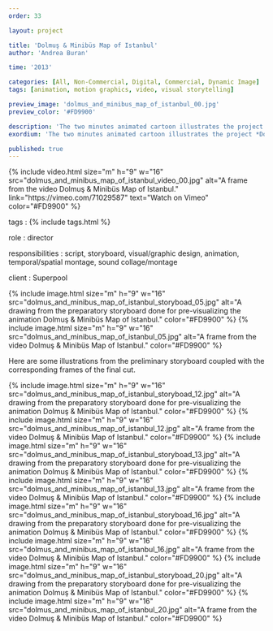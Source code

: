 ```yaml
---
order: 33

layout: project

title: 'Dolmuş & Minibüs Map of Istanbul'
author: 'Andrea Buran'

time: '2013'

categories: [All, Non-Commercial, Digital, Commercial, Dynamic Image]
tags: [animation, motion graphics, video, visual storytelling]

preview_image: 'dolmus_and_minibus_map_of_istanbul_00.jpg'
preview_color: '#FD9900'

description: 'The two minutes animated cartoon illustrates the project Dolmuş & Minibüs Map of Istanbul to promote the related crowdfunding campaign.'
exordium: 'The two minutes animated cartoon illustrates the project *Dolmuş & Minibüs Map of Istanbul* to promote the related crowdfunding campaign.'

published: true
---
```


<div class="figures">
    {% include video.html
        size="m"
        h="9" w="16"
        src="dolmus_and_minibus_map_of_istanbul_video_00.jpg"
        alt="A frame from the video Dolmuş & Minibüs Map of Istanbul."
        link="https://vimeo.com/71029587"
        text="Watch on Vimeo"
        color="#FD9900"
    %}
</div>

tags
: {% include tags.html %}

role
: director

responsibilities
: script, storyboard, visual/graphic design, animation, temporal/spatial montage, sound collage/montage

client
: Superpool

<div class="figures">
    {% include image.html
        size="m"
        h="9" w="16"
        src="dolmus_and_minibus_map_of_istanbul_storyboad_05.jpg"
        alt="A drawing from the preparatory storyboard done for pre-visualizing the animation Dolmuş & Minibüs Map of Istanbul."
        color="#FD9900"
    %}
    {% include image.html
        size="m"
        h="9" w="16"
        src="dolmus_and_minibus_map_of_istanbul_05.jpg"
        alt="A frame from the video Dolmuş & Minibüs Map of Istanbul."
        color="#FD9900"
    %}
</div>

Here are some illustrations from the preliminary storyboard coupled with the corresponding frames of the final cut.

<div class="figures">
    {% include image.html
        size="m"
        h="9" w="16"
        src="dolmus_and_minibus_map_of_istanbul_storyboad_12.jpg"
        alt="A drawing from the preparatory storyboard done for pre-visualizing the animation Dolmuş & Minibüs Map of Istanbul."
        color="#FD9900"
    %}
    {% include image.html
        size="m"
        h="9" w="16"
        src="dolmus_and_minibus_map_of_istanbul_12.jpg"
        alt="A frame from the video Dolmuş & Minibüs Map of Istanbul."
        color="#FD9900"
    %}
    {% include image.html
        size="m"
        h="9" w="16"
        src="dolmus_and_minibus_map_of_istanbul_storyboad_13.jpg"
        alt="A drawing from the preparatory storyboard done for pre-visualizing the animation Dolmuş & Minibüs Map of Istanbul."
        color="#FD9900"
    %}
    {% include image.html
        size="m"
        h="9" w="16"
        src="dolmus_and_minibus_map_of_istanbul_13.jpg"
        alt="A frame from the video Dolmuş & Minibüs Map of Istanbul."
        color="#FD9900"
    %}
    {% include image.html
        size="m"
        h="9" w="16"
        src="dolmus_and_minibus_map_of_istanbul_storyboad_16.jpg"
        alt="A drawing from the preparatory storyboard done for pre-visualizing the animation Dolmuş & Minibüs Map of Istanbul."
        color="#FD9900"
    %}
    {% include image.html
        size="m"
        h="9" w="16"
        src="dolmus_and_minibus_map_of_istanbul_16.jpg"
        alt="A frame from the video Dolmuş & Minibüs Map of Istanbul."
        color="#FD9900"
    %}
    {% include image.html
        size="m"
        h="9" w="16"
        src="dolmus_and_minibus_map_of_istanbul_storyboad_20.jpg"
        alt="A drawing from the preparatory storyboard done for pre-visualizing the animation Dolmuş & Minibüs Map of Istanbul."
        color="#FD9900"
    %}
    {% include image.html
        size="m"
        h="9" w="16"
        src="dolmus_and_minibus_map_of_istanbul_20.jpg"
        alt="A frame from the video Dolmuş & Minibüs Map of Istanbul."
        color="#FD9900"
    %}
</div>
